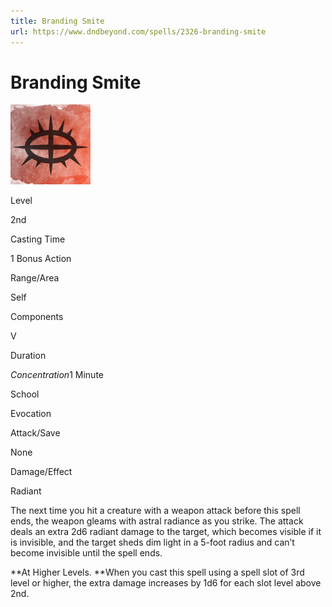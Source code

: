 ```yaml
---
title: Branding Smite
url: https://www.dndbeyond.com/spells/2326-branding-smite
---
```


# Branding Smite

![Branding Smite](branding-smite.png)

Level

2nd

Casting Time

1 Bonus Action

Range/Area

Self

Components

V

Duration

*Concentration*1 Minute

School

Evocation

Attack/Save

None

Damage/Effect

Radiant

The next time you hit a creature with a weapon attack before this spell ends, the weapon gleams with astral radiance as you strike. The attack deals an extra 2d6 radiant damage to the target, which becomes visible if it is invisible, and the target sheds dim light in a 5-foot radius and can’t become invisible until the spell ends.

**At Higher Levels. **When you cast this spell using a spell slot of 3rd level or higher, the extra damage increases by 1d6 for each slot level above 2nd.
